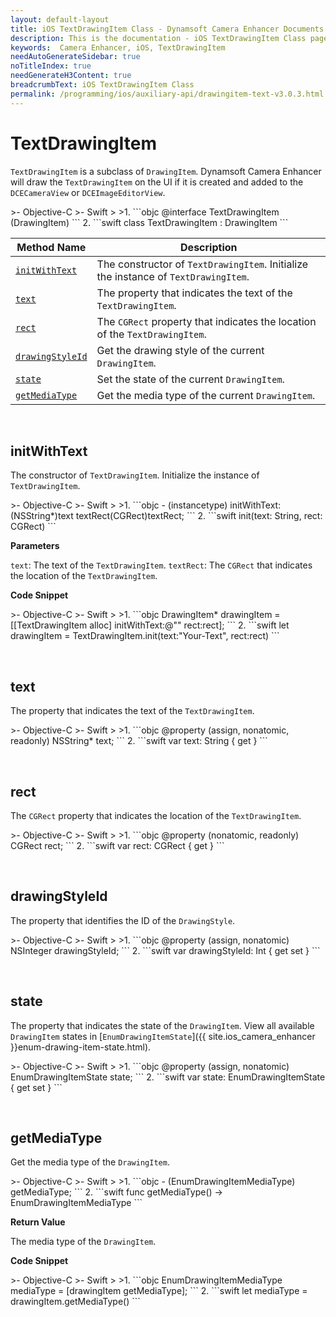 ```yaml
---
layout: default-layout
title: iOS TextDrawingItem Class - Dynamsoft Camera Enhancer Documents
description: This is the documentation - iOS TextDrawingItem Class page of Dynamsoft Camera Enhancer.
keywords:  Camera Enhancer, iOS, TextDrawingItem
needAutoGenerateSidebar: true
noTitleIndex: true
needGenerateH3Content: true
breadcrumbText: iOS TextDrawingItem Class
permalink: /programming/ios/auxiliary-api/drawingitem-text-v3.0.3.html
---
```


# TextDrawingItem

`TextDrawingItem` is a subclass of `DrawingItem`. Dynamsoft Camera Enhancer will draw the `TextDrawingItem` on the UI if it is created and added to the `DCECameraView` or `DCEImageEditorView`.

<div class="sample-code-prefix"></div>
>- Objective-C
>- Swift
>
>1. 
```objc
@interface TextDrawingItem (DrawingItem)
```
2. 
```swift
class TextDrawingItem : DrawingItem
```

| Method Name | Description |
| ----------- | ----------- |
| [`initWithText`](#initwithtext) | The constructor of `TextDrawingItem`. Initialize the instance of `TextDrawingItem`. |
| [`text`](#text) | The property that indicates the text of the `TextDrawingItem`. |
| [`rect`](#rect) | The `CGRect` property that indicates the location of the `TextDrawingItem`. |
| [`drawingStyleId`](#drawingstyleid) | Get the drawing style of the current `DrawingItem`. |
| [`state`](#state) | Set the state of the current `DrawingItem`. |
| [`getMediaType`](#getmediatype) | Get the media type of the current `DrawingItem`. |

&nbsp;

## initWithText

The constructor of `TextDrawingItem`. Initialize the instance of `TextDrawingItem`.

<div class="sample-code-prefix"></div>
>- Objective-C
>- Swift
>
>1. 
```objc
- (instancetype) initWithText:(NSString*)text textRect(CGRect)textRect;
```
2. 
```swift
init(text: String, rect: CGRect)
```

**Parameters**

`text`: The text of the `TextDrawingItem`.
`textRect`: The `CGRect` that indicates the location of the `TextDrawingItem`.

**Code Snippet**

<div class="sample-code-prefix"></div>
>- Objective-C
>- Swift
>
>1. 
```objc
DrawingItem* drawingItem = [[TextDrawingItem alloc] initWithText:@"" rect:rect];
```
2. 
```swift
let drawingItem = TextDrawingItem.init(text:"Your-Text", rect:rect)
```

&nbsp;

## text

The property that indicates the text of the `TextDrawingItem`.

<div class="sample-code-prefix"></div>
>- Objective-C
>- Swift
>
>1. 
```objc
@property (assign, nonatomic, readonly) NSString* text;
```
2. 
```swift
var text: String { get }
```

&nbsp;

## rect

The `CGRect` property that indicates the location of the `TextDrawingItem`.

<div class="sample-code-prefix"></div>
>- Objective-C
>- Swift
>
>1. 
```objc
@property (nonatomic, readonly) CGRect rect;
```
2. 
```swift
var rect: CGRect { get }
```

&nbsp;

## drawingStyleId

The property that identifies the ID of the `DrawingStyle`.

<div class="sample-code-prefix"></div>
>- Objective-C
>- Swift
>
>1. 
```objc
@property (assign, nonatomic) NSInteger drawingStyleId;
```
2. 
```swift
var drawingStyleId: Int { get set }
```

&nbsp;

## state

The property that indicates the state of the `DrawingItem`. View all available `DrawingItem` states in [`EnumDrawingItemState`]({{ site.ios_camera_enhancer }}enum-drawing-item-state.html).

<div class="sample-code-prefix"></div>
>- Objective-C
>- Swift
>
>1. 
```objc
@property (assign, nonatomic) EnumDrawingItemState state;
```
2. 
```swift
var state: EnumDrawingItemState { get set }
```

&nbsp;

## getMediaType

Get the media type of the `DrawingItem`.

<div class="sample-code-prefix"></div>
>- Objective-C
>- Swift
>
>1. 
```objc
- (EnumDrawingItemMediaType) getMediaType;
```
2. 
```swift
func getMediaType() -> EnumDrawingItemMediaType
```

**Return Value**

The media type of the `DrawingItem`.

**Code Snippet**

<div class="sample-code-prefix"></div>
>- Objective-C
>- Swift
>
>1. 
```objc
EnumDrawingItemMediaType mediaType = [drawingItem getMediaType];
```
2. 
```swift
let mediaType = drawingItem.getMediaType()
```

